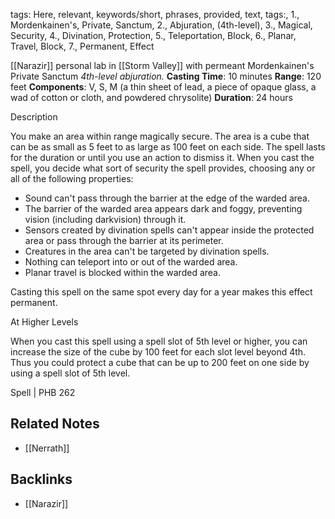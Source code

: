 tags: Here, relevant, keywords/short, phrases, provided, text, tags:, 1., Mordenkainen's, Private, Sanctum, 2., Abjuration, (4th-level), 3., Magical, Security, 4., Divination, Protection, 5., Teleportation, Block, 6., Planar, Travel, Block, 7., Permanent, Effect

[[Narazir]] personal lab in [[Storm Valley]] with permeant Mordenkainen's Private Sanctum
_4th-level abjuration._ **Casting Time**: 10 minutes **Range**: 120 feet **Components**: V, S, M (a thin sheet of lead, a piece of opaque glass, a wad of cotton or cloth, and powdered chrysolite) **Duration**: 24 hours

Description

You make an area within range magically secure. The area is a cube that can be as small as 5 feet to as large as 100 feet on each side. The spell lasts for the duration or until you use an action to dismiss it. When you cast the spell, you decide what sort of security the spell provides, choosing any or all of the following properties:

- Sound can't pass through the barrier at the edge of the warded area.
- The barrier of the warded area appears dark and foggy, preventing vision (including darkvision) through it.
- Sensors created by divination spells can't appear inside the protected area or pass through the barrier at its perimeter.
- Creatures in the area can't be targeted by divination spells.
- Nothing can teleport into or out of the warded area.
- Planar travel is blocked within the warded area.

Casting this spell on the same spot every day for a year makes this effect permanent.

At Higher Levels

When you cast this spell using a spell slot of 5th level or higher, you can increase the size of the cube by 100 feet for each slot level beyond 4th. Thus you could protect a cube that can be up to 200 feet on one side by using a spell slot of 5th level.

Spell | PHB 262

## Related Notes
- [[Nerrath]]

## Backlinks
- [[Narazir]]